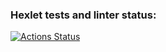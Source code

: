 ### Hexlet tests and linter status:
[![Actions Status](https://github.com/ArkadiySamokhvalov/frontend-project-lvl1/workflows/hexlet-check/badge.svg)](https://github.com/ArkadiySamokhvalov/frontend-project-lvl1/actions)